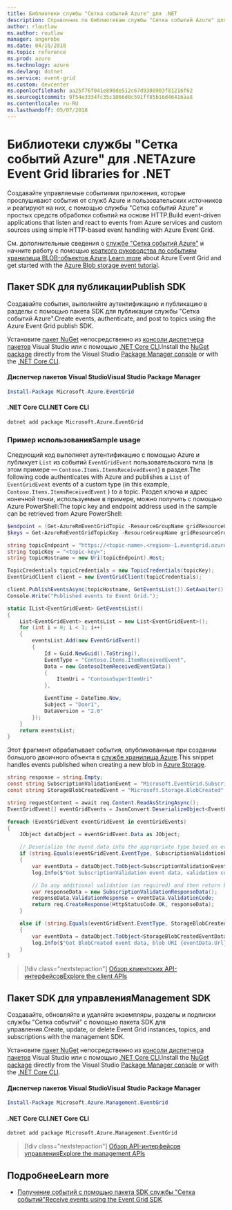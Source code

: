 ```yaml
---
title: Библиотеки службы "Сетка событий Azure" для .NET
description: Справочник по библиотекам службы "Сетка событий Azure" для .NET
author: rloutlaw
ms.author: routlaw
manager: angerobe
ms.date: 04/16/2018
ms.topic: reference
ms.prod: azure
ms.technology: azure
ms.devlang: dotnet
ms.service: event-grid
ms.custom: devcenter
ms.openlocfilehash: aa25f76f041e890de512c67d9380903f81216f62
ms.sourcegitcommit: 9f54e3334fc35c1066d0c591ff85b16d46416aa8
ms.contentlocale: ru-RU
ms.lasthandoff: 05/07/2018
---
```

# <a name="azure-event-grid-libraries-for-net"></a><span data-ttu-id="4ead4-103">Библиотеки службы "Сетка событий Azure" для .NET</span><span class="sxs-lookup"><span data-stu-id="4ead4-103">Azure Event Grid libraries for .NET</span></span>

<span data-ttu-id="4ead4-104">Создавайте управляемые событиями приложения, которые прослушивают события от служб Azure и пользовательских источников и реагируют на них, с помощью службы "Сетка событий Azure" и простых средств обработки событий на основе HTTP.</span><span class="sxs-lookup"><span data-stu-id="4ead4-104">Build event-driven applications that listen and react to events from Azure services and custom sources using simple HTTP-based event handling with Azure Event Grid.</span></span>

<span data-ttu-id="4ead4-105">См. дополнительные сведения о [службе "Сетка событий Azure"](/azure/event-grid/overview) и начните работу с помощью [краткого руководства по событиям хранилища BLOB-объектов Azure](/azure/storage/blobs/storage-blob-event-quickstart-powershell).</span><span class="sxs-lookup"><span data-stu-id="4ead4-105">[Learn more](/azure/event-grid/overview) about Azure Event Grid and get started with the [Azure Blob storage event tutorial](/azure/storage/blobs/storage-blob-event-quickstart-powershell).</span></span> 

## <a name="publish-sdk"></a><span data-ttu-id="4ead4-106">Пакет SDK для публикации</span><span class="sxs-lookup"><span data-stu-id="4ead4-106">Publish SDK</span></span>

<span data-ttu-id="4ead4-107">Создавайте события, выполняйте аутентификацию и публикацию в разделы с помощью пакета SDK для публикации службы "Сетка событий Azure".</span><span class="sxs-lookup"><span data-stu-id="4ead4-107">Create events, authenticate, and post to topics using the Azure Event Grid publish SDK.</span></span>

<span data-ttu-id="4ead4-108">Установите [пакет NuGet](https://www.nuget.org/packages/Microsoft.Azure.Management.Network.Fluent) непосредственно из [консоли диспетчера пакетов][PackageManager] Visual Studio или с помощью [.NET Core CLI][DotNetCLI].</span><span class="sxs-lookup"><span data-stu-id="4ead4-108">Install the [NuGet package](https://www.nuget.org/packages/Microsoft.Azure.Management.Network.Fluent) directly from the Visual Studio [Package Manager console][PackageManager] or with the [.NET Core CLI][DotNetCLI].</span></span>

#### <a name="visual-studio-package-manager"></a><span data-ttu-id="4ead4-109">Диспетчер пакетов Visual Studio</span><span class="sxs-lookup"><span data-stu-id="4ead4-109">Visual Studio Package Manager</span></span>

```powershell
Install-Package Microsoft.Azure.EventGrid
```

#### <a name="net-core-cli"></a><span data-ttu-id="4ead4-110">.NET Core CLI</span><span class="sxs-lookup"><span data-stu-id="4ead4-110">.NET Core CLI</span></span>

```bash
dotnet add package Microsoft.Azure.EventGrid 
```

### <a name="sample-usage"></a><span data-ttu-id="4ead4-111">Пример использования</span><span class="sxs-lookup"><span data-stu-id="4ead4-111">Sample usage</span></span>

<span data-ttu-id="4ead4-112">Следующий код выполняет аутентификацию с помощью Azure и публикует `List` из событий `EventGridEvent` пользовательского типа (в этом примере — `Contoso.Items.ItemsReceivedEvent`) в раздел.</span><span class="sxs-lookup"><span data-stu-id="4ead4-112">The following code authenticates with Azure and publishes a `List` of  `EventGridEvent` events of a custom type (in this example, `Contoso.Items.ItemsReceivedEvent` ) to a topic.</span></span> <span data-ttu-id="4ead4-113">Раздел ключа и адрес конечной точки, используемые в примере, можно получить с помощью Azure PowerShell:</span><span class="sxs-lookup"><span data-stu-id="4ead4-113">The topic key and endpoint address used in the sample can be retrieved from Azure PowerShell:</span></span>

```powershell
$endpoint = (Get-AzureRmEventGridTopic -ResourceGroupName gridResourceGroup -Name <topic-name>).Endpoint
$keys = Get-AzureRmEventGridTopicKey -ResourceGroupName gridResourceGroup -Name <topic-name>
```

```csharp
string topicEndpoint = "https://<topic-name>.<region>-1.eventgrid.azure.net/api/events";
string topicKey = "<topic-key>";
string topicHostname = new Uri(topicEndpoint).Host;

TopicCredentials topicCredentials = new TopicCredentials(topicKey);
EventGridClient client = new EventGridClient(topicCredentials);

client.PublishEventsAsync(topicHostname, GetEventsList()).GetAwaiter().GetResult();
Console.Write("Published events to Event Grid.");

static IList<EventGridEvent> GetEventsList()
{
    List<EventGridEvent> eventsList = new List<EventGridEvent>();
    for (int i = 0; i < 1; i++)
    {
        eventsList.Add(new EventGridEvent()
        {
            Id = Guid.NewGuid().ToString(),
            EventType = "Contoso.Items.ItemReceivedEvent",
            Data = new ContosoItemReceivedEventData()
            {
                ItemUri = "ContosoSuperItemUri"
            },

            EventTime = DateTime.Now,
            Subject = "Door1",
            DataVersion = "2.0"
        });
    }
    return eventsList;
}
```

<span data-ttu-id="4ead4-114">Этот фрагмент обрабатывает события, опубликованные при создании большого двоичного объекта в [службе хранилища Azure](/azure/storage/blobs/storage-blob-event-overview).</span><span class="sxs-lookup"><span data-stu-id="4ead4-114">This snippet handles events published when creating a new blob in [Azure Storage](/azure/storage/blobs/storage-blob-event-overview).</span></span>

```csharp
string response = string.Empty;
const string SubscriptionValidationEvent = "Microsoft.EventGrid.SubscriptionValidationEvent";
const string StorageBlobCreatedEvent = "Microsoft.Storage.BlobCreated";

string requestContent = await req.Content.ReadAsStringAsync();
EventGridEvent[] eventGridEvents = JsonConvert.DeserializeObject<EventGridEvent[]>(requestContent);

foreach (EventGridEvent eventGridEvent in eventGridEvents)
{
    JObject dataObject = eventGridEvent.Data as JObject;

    // Deserialize the event data into the appropriate type based on event type 
    if (string.Equals(eventGridEvent.EventType, SubscriptionValidationEvent, StringComparison.OrdinalIgnoreCase))
    {
        var eventData = dataObject.ToObject<SubscriptionValidationEventData>();
        log.Info($"Got SubscriptionValidation event data, validation code: {eventData.ValidationCode}, topic: {eventGridEvent.Topic}");

        // Do any additional validation (as required) and then return back the below response
        var responseData = new SubscriptionValidationResponseData();
        responseData.ValidationResponse = eventData.ValidationCode;
        return req.CreateResponse(HttpStatusCode.OK, responseData);
    }

    else if (string.Equals(eventGridEvent.EventType, StorageBlobCreatedEvent, StringComparison.OrdinalIgnoreCase))
    {
        var eventData = dataObject.ToObject<StorageBlobCreatedEventData>();
        log.Info($"Got BlobCreated event data, blob URI {eventData.Url}");
    }
}
```

> [!div class="nextstepaction"]
> [<span data-ttu-id="4ead4-115">Обзор клиентских API-интерфейсов</span><span class="sxs-lookup"><span data-stu-id="4ead4-115">Explore the client APIs</span></span>](/dotnet/api/overview/azure/eventgrid/client)

## <a name="management-sdk"></a><span data-ttu-id="4ead4-116">Пакет SDK для управления</span><span class="sxs-lookup"><span data-stu-id="4ead4-116">Management SDK</span></span>

<span data-ttu-id="4ead4-117">Создавайте, обновляйте и удаляйте экземпляры, разделы и подписки службы "Сетка событий" с помощью пакета SDK для управления.</span><span class="sxs-lookup"><span data-stu-id="4ead4-117">Create, update, or delete Event Grid instances, topics, and subscriptions with the management SDK.</span></span>

<span data-ttu-id="4ead4-118">Установите [пакет NuGet](https://www.nuget.org/packages/Microsoft.Azure.Management.Network.Fluent) непосредственно из [консоли диспетчера пакетов][PackageManager] Visual Studio или с помощью [.NET Core CLI][DotNetCLI].</span><span class="sxs-lookup"><span data-stu-id="4ead4-118">Install the [NuGet package](https://www.nuget.org/packages/Microsoft.Azure.Management.Network.Fluent) directly from the Visual Studio [Package Manager console][PackageManager] or with the [.NET Core CLI][DotNetCLI].</span></span>


#### <a name="visual-studio-package-manager"></a><span data-ttu-id="4ead4-119">Диспетчер пакетов Visual Studio</span><span class="sxs-lookup"><span data-stu-id="4ead4-119">Visual Studio Package Manager</span></span>

```powershell
Install-Package Microsoft.Azure.Management.EventGrid
```

#### <a name="net-core-cli"></a><span data-ttu-id="4ead4-120">.NET Core CLI</span><span class="sxs-lookup"><span data-stu-id="4ead4-120">.NET Core CLI</span></span>

```bash
dotnet add package Microsoft.Azure.Management.EventGrid
```

> [!div class="nextstepaction"]
> [<span data-ttu-id="4ead4-121">Обзор API-интерфейсов управления</span><span class="sxs-lookup"><span data-stu-id="4ead4-121">Explore the management APIs</span></span>](/dotnet/api/overview/azure/eventgrid/management)

## <a name="learn-more"></a><span data-ttu-id="4ead4-122">Подробнее</span><span class="sxs-lookup"><span data-stu-id="4ead4-122">Learn more</span></span>

- [<span data-ttu-id="4ead4-123">Получение событий с помощью пакета SDK службы "Сетка событий"</span><span class="sxs-lookup"><span data-stu-id="4ead4-123">Receive events using the Event Grid SDK</span></span>](/azure/event-grid/receive-events)

[PackageManager]: https://docs.microsoft.com/nuget/tools/package-manager-console
[DotNetCLI]: https://docs.microsoft.com/dotnet/core/tools/dotnet-add-package
